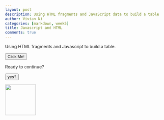 ```yaml
---
layout: post
description: Using HTML fragments and JavaScript data to build a table
author: Vivian Ni
categories: [markdown, week5]
title: Javascript and HTML
comments: true
---
```

<html>
<body>

<p id="intro">Using HTML fragments and Javascript to build a table.</p>

<button type="button" onclick='document.getElementById("intro").innerHTML = "Keep reading to learn more!"'>Click Me!</button>

<p>Ready to continue?</p>

<button onclick="document.getElementById('myImage').src='yes.png'">yes?</button>

<img id="myImage" src="no.png" style="width:100px">

</body>
</html>